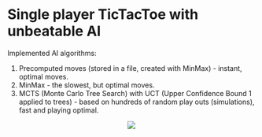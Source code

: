 # Single player TicTacToe with unbeatable AI

Implemented AI algorithms:

1. Precomputed moves (stored in a file, created with MinMax) - instant, optimal moves.
2. MinMax - the slowest, but optimal moves.
3. MCTS (Monte Carlo Tree Search) with UCT (Upper Confidence Bound 1 applied to trees) - based on hundreds of random play outs (simulations), fast and playing optimal.

<p align="center">
  <img src=http://i.imgur.com/JFMFTq5.png?1>
</p>
